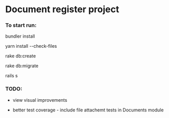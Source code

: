 # Document register project

### To start  run:

bundler install

yarn install --check-files

rake db:create

rake db:migrate

rails s

### TODO:

- view visual improvements

- better test coverage - include file attachemt tests in Documents module
